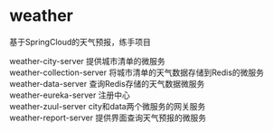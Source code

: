 # weather
基于SpringCloud的天气预报，练手项目

weather-city-server  提供城市清单的微服务  
weather-collection-server  将城市清单的天气数据存储到Redis的微服务  
weather-data-server   查询Redis存储的天气数据微服务  
weather-eureka-server  注册中心  
weather-zuul-server  city和data两个微服务的网关服务  
weather-report-server   提供界面查询天气预报的微服务  

